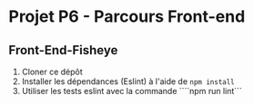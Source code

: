 # Projet P6 - Parcours Front-end

## Front-End-Fisheye

1. Cloner ce dépôt
2. Installer les dépendances (Eslint) à l'aide de ```npm install```
3. Utiliser les tests eslint avec la commande ````npm run lint```
